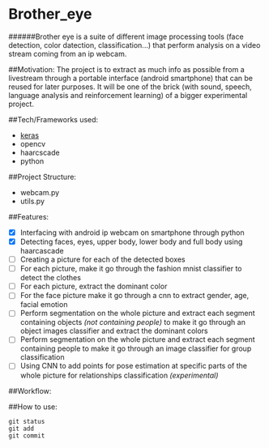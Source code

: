 # Brother_eye
######Brother eye is a suite of different image processing tools (face detection, color datection, classification...) that perform analysis on a video stream coming from an ip webcam.

##Motivation:
The project is to extract as much info as possible from a livestream through a portable interface (android smartphone) that can be reused for later purposes. It will be one of the brick (with sound, speech, language analysis and reinforcement learning) of a bigger experimental project.

##Tech/Frameworks used:
- [keras](https://keras.io/)
- opencv
- haarcscade
- python

##Project Structure:
- webcam.py
- utils.py

##Features:
- [x] Interfacing with android ip webcam on smartphone through python
- [x] Detecting faces, eyes, upper body, lower body and full body using haarcascade
- [ ] Creating a picture for each of the detected boxes
- [ ] For each picture, make it go through the fashion mnist classifier to detect the clothes
- [ ] For each picture, extract the dominant color
- [ ] For the face picture make it go through a cnn to extract gender, age, facial emotion
- [ ] Perform segmentation on the whole picture and extract each segment containing objects *(not containing people)* to make it go through an object images classifier and extract the dominant colors
- [ ] Perform segmentation on the whole picture and extract each segment containing people to make it go through an image classifier for group classification
- [ ] Using CNN to add points for pose estimation at specific parts of the whole picture for relationships classification *(experimental)*

##Workflow:

##How to use:

```
git status
git add
git commit
```
